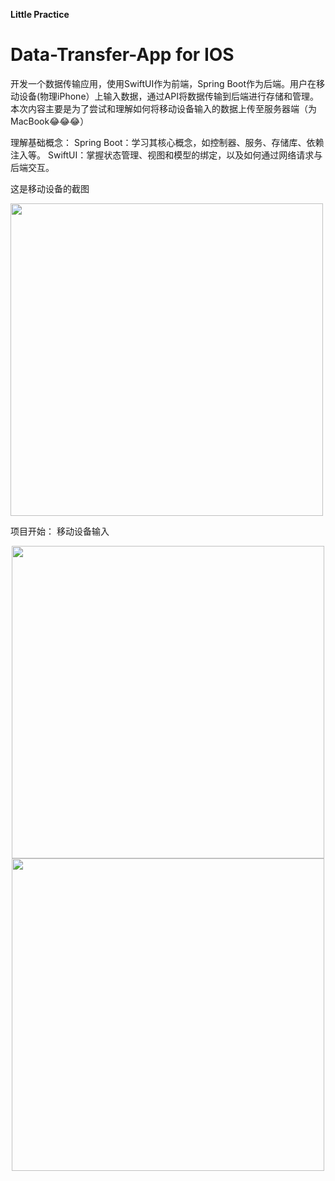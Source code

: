 **Little Practice**
# Data-Transfer-App for IOS

开发一个数据传输应用，使用SwiftUI作为前端，Spring Boot作为后端。用户在移动设备(物理iPhone）上输入数据，通过API将数据传输到后端进行存储和管理。
本次内容主要是为了尝试和理解如何将移动设备输入的数据上传至服务器端（为MacBook😂😂😂）

理解基础概念：
  Spring Boot：学习其核心概念，如控制器、服务、存储库、依赖注入等。
  SwiftUI：掌握状态管理、视图和模型的绑定，以及如何通过网络请求与后端交互。

这是移动设备的截图

<img height="500px" src="https://github.com/user-attachments/assets/aa8bae06-18f3-4239-915c-da541632ce44">



项目开始：
移动设备输入
<center>
    <img height="500px" src="https://github.com/user-attachments/assets/3c745b17-6eb9-4427-8964-44814aafcf8d">
  <img height="500px" src="https://github.com/user-attachments/assets/1fc0dec7-f704-4fe7-be13-aff08a1d2aa7">

</center>
